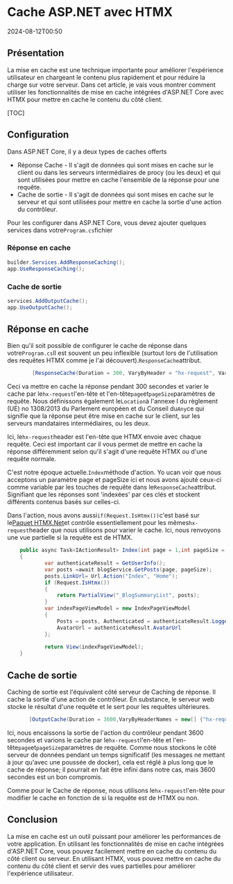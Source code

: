# Cache ASP.NET avec HTMX

<!--category-- ASP.NET, HTMX -->
<datetime class="hidden">2024-08-12T00:50</datetime>

## Présentation

La mise en cache est une technique importante pour améliorer l'expérience utilisateur en chargeant le contenu plus rapidement et pour réduire la charge sur votre serveur. Dans cet article, je vais vous montrer comment utiliser les fonctionnalités de mise en cache intégrées d'ASP.NET Core avec HTMX pour mettre en cache le contenu du côté client.

[TOC]

## Configuration

Dans ASP.NET Core, il y a deux types de caches offerts

- Réponse Cache - Il s'agit de données qui sont mises en cache sur le client ou dans les serveurs intermédiaires de procy (ou les deux) et qui sont utilisées pour mettre en cache l'ensemble de la réponse pour une requête.
- Cache de sortie - Il s'agit de données qui sont mises en cache sur le serveur et qui sont utilisées pour mettre en cache la sortie d'une action du contrôleur.

Pour les configurer dans ASP.NET Core, vous devez ajouter quelques services dans votre`Program.cs`fichier

### Réponse en cache

```csharp
builder.Services.AddResponseCaching();
app.UseResponseCaching();
```

### Cache de sortie

```csharp
services.AddOutputCache();
app.UseOutputCache();
```

## Réponse en cache

Bien qu'il soit possible de configurer le cache de réponse dans votre`Program.cs`Il est souvent un peu inflexible (surtout lors de l'utilisation des requêtes HTMX comme je l'ai découvert).`ResponseCache`attribut.

```csharp
        [ResponseCache(Duration = 300, VaryByHeader = "hx-request", VaryByQueryKeys = new[] {"page", "pageSize"}, Location = ResponseCacheLocation.Any)]
```

Ceci va mettre en cache la réponse pendant 300 secondes et varier le cache par le`hx-request`l'en-tête et l'en-tête`page`et`pageSize`paramètres de requête. Nous définissons également le`Location`à l'annexe I du règlement (UE) no 1308/2013 du Parlement européen et du Conseil du`Any`ce qui signifie que la réponse peut être mise en cache sur le client, sur les serveurs mandataires intermédiaires, ou les deux.

Ici, le`hx-request`header est l'en-tête que HTMX envoie avec chaque requête. Ceci est important car il vous permet de mettre en cache la réponse différemment selon qu'il s'agit d'une requête HTMX ou d'une requête normale.

C'est notre époque actuelle.`Index`méthode d'action. Yo ucan voir que nous acceptons un paramètre page et pageSize ici et nous avons ajouté ceux-ci comme variable par les touches de requête dans le`ResponseCache`attribut. Signifiant que les réponses sont 'indexées' par ces clés et stockent différents contenus basés sur celles-ci.

Dans l'action, nous avons aussi`if(Request.IsHtmx())`c'est basé sur le[Paquet HTMX.Net](https://github.com/khalidabuhakmeh/Htmx.Net)et contrôle essentiellement pour les mêmes`hx-request`header que nous utilisons pour varier le cache. Ici, nous renvoyons une vue partielle si la requête est de HTMX.

```csharp
    public async Task<IActionResult> Index(int page = 1,int pageSize = 5)
    {
            var authenticateResult = GetUserInfo();
            var posts =await blogService.GetPosts(page, pageSize);
            posts.LinkUrl= Url.Action("Index", "Home");
            if (Request.IsHtmx())
            {
                return PartialView("_BlogSummaryList", posts);
            }
            var indexPageViewModel = new IndexPageViewModel
            {
                Posts = posts, Authenticated = authenticateResult.LoggedIn, Name = authenticateResult.Name,
                AvatarUrl = authenticateResult.AvatarUrl
            };
            
            return View(indexPageViewModel);
    }
```

## Cache de sortie

Caching de sortie est l'équivalent côté serveur de Caching de réponse. Il cache la sortie d'une action de contrôleur. En substance, le serveur web stocke le résultat d'une requête et le sert pour les requêtes ultérieures.

```csharp
       [OutputCache(Duration = 3600,VaryByHeaderNames = new[] {"hx-request"},VaryByQueryKeys = new[] {"page", "pageSize"})]
```

Ici, nous encaissons la sortie de l'action du contrôleur pendant 3600 secondes et varions le cache par le`hx-request`l'en-tête et l'en-tête`page`et`pageSize`paramètres de requête.
Comme nous stockons le côté serveur de données pendant un temps significatif (les messages ne mettant à jour qu'avec une poussée de docker), cela est réglé à plus long que le cache de réponse; il pourrait en fait être infini dans notre cas, mais 3600 secondes est un bon compromis.

Comme pour le Cache de réponse, nous utilisons le`hx-request`l'en-tête pour modifier le cache en fonction de si la requête est de HTMX ou non.

## Conclusion

La mise en cache est un outil puissant pour améliorer les performances de votre application. En utilisant les fonctionnalités de mise en cache intégrées d'ASP.NET Core, vous pouvez facilement mettre en cache du contenu du côté client ou serveur. En utilisant HTMX, vous pouvez mettre en cache du contenu du côté client et servir des vues partielles pour améliorer l'expérience utilisateur.